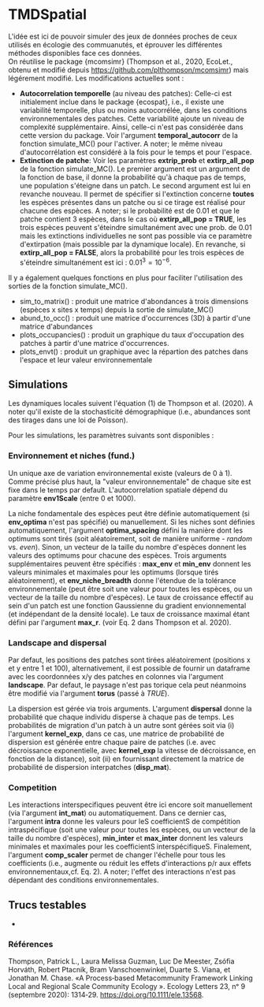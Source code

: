 # TMDSpatial
 
L'idée est ici de pouvoir simuler des jeux de données proches de ceux utilisés en écologie des commuanutés, et éprouver les différentes méthodes disponibles face ces données.  
On réutilise le package {mcomsimr} (Thompson et al., 2020, EcoLet., obtenu et modifié depuis https://github.com/plthompson/mcomsimr) mais légérement modifié. Les modifications actuelles sont : 
+ __Autocorrelation temporelle__ (au niveau des patches): Celle-ci est initialement inclue dans le package {ecospat}, i.e., il existe une variabilité temporelle, plus ou moins autocorrélée, dans les conditions environnementales des patches. Cette variabilité ajoute un niveau de complexité supplémentaire. Ainsi, celle-ci n'est pas considérée dans cette version du package. Voir l'argument __temporal_autocorr__ de la fonction simulate_MC() pour l'activer. A noter; le même niveau d'autocorrélation est considéré à la fois pour le temps et pour l'espace.
+ __Extinction de patche__: Voir les paramètres __extrip_prob__ et __extirp_all_pop__ de la fonction simulate_MC(). Le premier argument est un argument de la fonction de base, il donne la probabilité qu'à chaque pas de temps, une population s'éteigne dans un patch. Le second argument est lui en revanche nouveau. Il permet de spécifier si l'extinction concerne __toutes__ les espèces présentes dans un patche ou si ce tirage est réalisé pour chacune des espèces. A noter; si le probabilité est de 0.01 et que le patche contient 3 espèces, dans le cas où __extirp_all_pop = TRUE__, les trois espèces peuvent s'éteindre simultanément avec une prob. de 0.01 mais les extinctions individuelles ne sont pas possible via ce paramètre d'extirpation (mais possible par la dynamique locale). En revanche, si __extirp_all_pop = FALSE__, alors la probabilité pour les trois espèces de s'éteindre simultanément est ici : $0.01^3=10^{-6}$.


Il y a également quelques fonctions en plus pour faciliter l'utilisation des sorties de la fonction simulate_MC().
+ sim_to_matrix() : produit une matrice d'abondances à trois dimensions (espèces x sites x temps) depuis la sortie de simulate_MC()
+ abund_to_occ() : produit une matrice d'occurrences (3D) à partir d'une matrice d'abundances
+ plots_occupancies() : produit un graphique du taux d'occupation des patches à partir d'une matrice d'occurrences. 
+ plots_envt() : produit un graphique avec la répartion des patches dans l'espace et leur valeur environnementale

## Simulations

Les dynamiques locales suivent l'équation (1) de Thompson et al. (2020). A noter qu'il existe de la stochasticité démographique (i.e., abundances sont des tirages dans une loi de Poisson).

Pour les simulations, les paramètres suivants sont disponibles : 

### Environnement et niches (fund.)

Un unique axe de variation environnemental existe (valeurs de 0 à 1). Comme précisé plus haut, la "valeur environnementale" de chaque site est fixe dans le temps par default. L'autocorrelation spatiale dépend du paramètre __env1Scale__ (entre 0 et 1000). 

La niche fondamentale des espèces peut être définie automatiquement (si __env_optima__ n'est pas spécifié) ou manuellement. Si les niches sont définies automatiquement, l'argument __optima_spacing__ défini la manière dont les optimums sont tirés (soit aléatoirement, soit de manière uniforme - *random* vs. *even*). Sinon, un vecteur de la taille du nombre d'espèces donnent les valeurs des optimums pour chacune des espèces. Trois arguments supplémentaires peuvent être spécifiés : __max_env__ et __min_env__ donnent les valeurs minimales et maximales pour les optimums (lorsque tirés aléatoirement), et __env_niche_breadth__ donne l'étendue de la tolérance environnementale (peut être soit une valeur pour toutes les espèces, ou un vecteur de la taille du nombre d'espèces). Le taux de croissance effectif au sein d'un patch est une fonction Gaussienne du gradient envionnemental (et indépendant de la densité locale). Le taux de croissance maximal étant défini par l'argument __max_r__. (voir Eq. 2 dans Thompson et al. 2020).

### Landscape and dispersal

Par defaut, les positions des patches sont tirées aléatoirement (positions x et y entre 1 et 100), alternativement, il est possible de fournir un dataframe avec les coordonnées x/y des patches en colonnes via l'argument __landscape__. Par defaut, le paysage n'est pas torique cela peut néanmoins être modifié via l'argument __torus__ (passé à *TRUE*).

La dispersion est gérée via trois arguments. L'argument __dispersal__ donne la probabilité que chaque individu disperse à chaque pas de temps. Les probabilités de migration d'un patch à un autre sont gérées soit via (i) l'argument __kernel_exp__, dans ce cas, une matrice de probabilité de dispersion est générée entre chaque paire de patches (i.e. avec décroissance exponentielle, avec __kernel_exp__ la vitesse de décroissance, en fonction de la distance), soit (ii) en fournissant directement la matrice de probabilité de dispersion interpatches (__disp_mat__).

### Competition

Les interactions interspecifiques peuvent être ici encore soit manuellement (via l'argument __int_mat__) ou automatiquement. Dans ce dernier cas, l'argument __intra__ donne les valeurs pour leS coefficientS de compétition intraspécifique (soit une valeur pour toutes les espèces, ou un vecteur de la taille du nombre d'espèces), __min_inter__ et __max_inter__ donnent les valeurs minimales et maximales pour les coefficientS interspécifiqueS. Finalement, l'argument __comp_scaler__ permet de changer l'échelle pour tous les coefficients (i.e., augmente ou réduit les effets d'interactions p/r aux effets environnementaux,cf. Eq. 2). A noter; l'effet des interactions n'est pas dépendant des conditions environnementales.

## Trucs testables

+ 

### Références

Thompson, Patrick L., Laura Melissa Guzman, Luc De Meester, Zsófia Horváth, Robert Ptacnik, Bram Vanschoenwinkel, Duarte S. Viana, et Jonathan M. Chase. «A Process‐based Metacommunity Framework Linking Local and Regional Scale Community Ecology ». Ecology Letters 23, nᵒ 9 (septembre 2020): 1314‑29. https://doi.org/10.1111/ele.13568.

